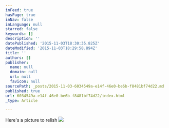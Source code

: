 ```yaml
---
inFeed: true
hasPage: true
inNav: false
inLanguage: null
starred: false
keywords: []
description: ''
datePublished: '2015-11-03T18:30:35.825Z'
dateModified: '2015-11-03T18:29:58.894Z'
title: ''
authors: []
publisher:
  name: null
  domain: null
  url: null
  favicon: null
sourcePath: _posts/2015-11-03-6034549a-e14f-46e0-be6b-f8481bf74d22.md
published: true
url: 6034549a-e14f-46e0-be6b-f8481bf74d22/index.html
_type: Article

---
```

Here's a picture to relish
![](https://the-grid-user-content.s3-us-west-2.amazonaws.com/8486f4b7-8f89-4242-ba26-99b2863f804a.jpg)